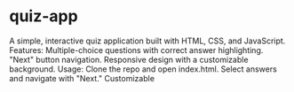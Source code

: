 # quiz-app
A simple, interactive quiz application built with HTML, CSS, and JavaScript. Features:  Multiple-choice questions with correct answer highlighting. "Next" button navigation. Responsive design with a customizable background. Usage:  Clone the repo and open index.html. Select answers and navigate with "Next." Customizable 
